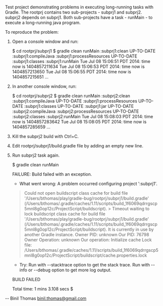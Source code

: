 Test project demonstrating problems in executing long-running tasks 
with Gradle. The rootprj contains two sub-projects - subprj1 and subprj2.
subprj2 depends on subprj1. Both sub-projects have a task - runMain - to
execute a long-running java program.

To reproduce the problem:

1. Open a console window and run:

    $ cd rootprj/subprj1
    $ gradle clean runMain
    :subprj1:clean UP-TO-DATE
    :subprj1:compileJava
    :subprj1:processResources UP-TO-DATE
    :subprj1:classes
    :subprj1:runMain
    Tue Jul 08 15:06:51 PDT 2014: time now is 1404857211634
    Tue Jul 08 15:06:53 PDT 2014: time now is 1404857213650
    Tue Jul 08 15:06:55 PDT 2014: time now is 1404857215651
    ...

2. In another console window, run:

    $ cd rootprj/subprj2
    $ gradle clean runMain
    :subprj2:clean
    :subprj1:compileJava UP-TO-DATE
    :subprj1:processResources UP-TO-DATE
    :subprj1:classes UP-TO-DATE
    :subprj1:jar UP-TO-DATE
    :subprj2:compileJava
    :subprj2:processResources UP-TO-DATE
    :subprj2:classes
    :subprj2:runMain
    Tue Jul 08 15:08:03 PDT 2014: time now is 1404857283642
    Tue Jul 08 15:08:05 PDT 2014: time now is 1404857285659
    ...

3. Kill the subprj2 build with Ctrl+C.

4. Edit rootprj/subprj1/build.gradle file by adding an empty new line.

5. Run subprj2 task again.

    $ gradle clean runMain

    FAILURE: Build failed with an exception.

    * What went wrong:
    A problem occurred configuring project ':subprj1'.
    > Could not open buildscript class cache for build file '/Users/bthomas/play/gradle-bug/rootprj/subprj1/build.gradle' (/Users/bthomas/.gradle/caches/1.11/scripts/build_1f6069qdrrgscp5mnl8g0op12c/ProjectScript/buildscript).
       > Timeout waiting to lock buildscript class cache for build file '/Users/bthomas/play/gradle-bug/rootprj/subprj1/build.gradle' (/Users/bthomas/.gradle/caches/1.11/scripts/build_1f6069qdrrgscp5mnl8g0op12c/ProjectScript/buildscript). It is currently in use by another Gradle instance.
         Owner PID: unknown
         Our PID: 76798
         Owner Operation: unknown
         Our operation: Initialize cache
         Lock file: /Users/bthomas/.gradle/caches/1.11/scripts/build_1f6069qdrrgscp5mnl8g0op12c/ProjectScript/buildscript/cache.properties.lock

    * Try:
    Run with --stacktrace option to get the stack trace. Run with --info or --debug option to get more log output.

    BUILD FAILED

    Total time: 1 mins 3.108 secs
    $

-- 
Binil Thomas
binil.thomas@gmail.com

